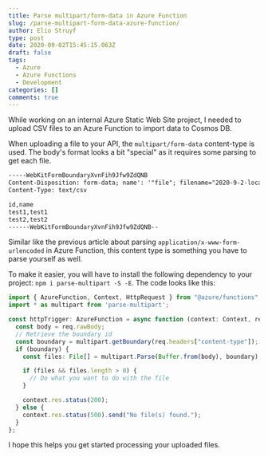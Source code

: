 ```yaml
---
title: Parse multipart/form-data in Azure Function
slug: /parse-multipart-form-data-azure-function/
author: Elio Struyf
type: post
date: 2020-09-02T15:45:15.063Z
draft: false
tags:
  - Azure
  - Azure Functions
  - Development
categories: []
comments: true
---
```


While working on an internal Azure Static Web Site project, I needed to upload CSV files to an Azure Function to import data to Cosmos DB.

When uploading a file to your API, the `multipart/form-data` content-type is used. The body's format looks a bit "special" as it requires some parsing to get each file.

```html
-----WebKitFormBoundaryXvnFih9Jfw9ZdQNB
Content-Disposition: form-data; name': '"file"; filename="2020-9-2-localization.csv"
Content-Type: text/csv

id,name
test1,test1
test2,test2
------WebKitFormBoundaryXvnFih9Jfw9ZdQNB--
```

Similar like the previous article about parsing `application/x-www-form-urlencoded` in Azure Function, this content type is something you have to parse yourself as well.

To make it easier, you will have to install the following dependency to your project: `npm i parse-multipart -S -E`. The code looks like this:


```typescript
import { AzureFunction, Context, HttpRequest } from "@azure/functions";
import * as multipart from 'parse-multipart';

const httpTrigger: AzureFunction = async function (context: Context, req: HttpRequest): Promise<void> {
  const body = req.rawBody;
  // Retrieve the boundary id
  const boundary = multipart.getBoundary(req.headers["content-type"]);
  if (boundary) {
    const files: File[] = multipart.Parse(Buffer.from(body), boundary);

    if (files && files.length > 0) {
      // Do what you want to do with the file
    }

    context.res.status(200);
  } else {
    context.res.status(500).send("No file(s) found.");
  }
};
```

I hope this helps you get started processing your uploaded files.
